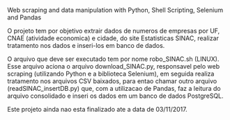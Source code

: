 Web scraping and data manipulation with Python, Shell Scripting, Selenium and Pandas

O projeto tem por objetivo extrair dados de numeros de empresas por UF, CNAE (atividade economica) e cidade, do site Estatisticas SINAC, realizar tratamento nos dados e inseri-los em banco de dados.

O arquivo que deve ser executado tem por nome robo_SINAC.sh (LINUX). Esse arquivo aciona o arquivo download_SINAC.py, responsavel pelo web scraping (utilizando Python e a biblioteca Selenium), em seguida realiza tratamento nos arquivos CSV baixados, para entao chamar outro arquivo (readSINAC_insertDB.py) que, com a utilizacao de Pandas, faz a leitura do arquivo consolidado e inseri os dados em um banco de dados PostgreSQL.

Este projeto ainda nao esta finalizado ate a data de 03/11/2017.
